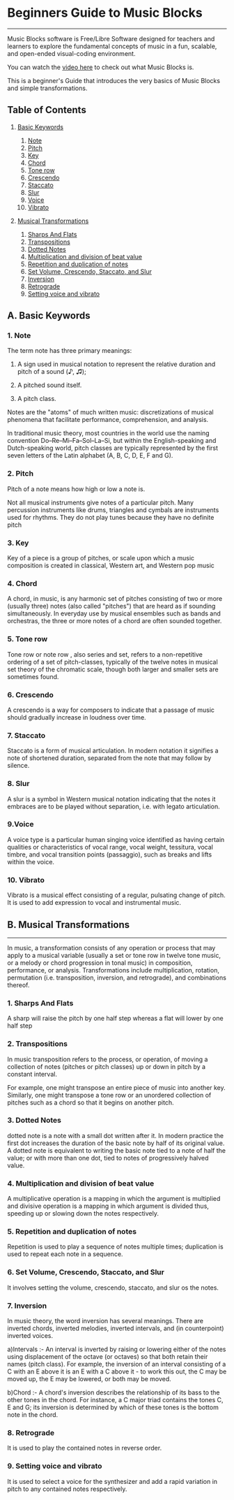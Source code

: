 # Beginners Guide to Music Blocks #
- - - - 
Music Blocks software is Free/Libre Software designed for teachers and learners to explore the fundamental concepts of music in a fun, scalable, and open-ended visual-coding environment.

You can watch the [video here](https://musicblocks.net/) to check out what Music Blocks is.

This is a beginner's Guide that introduces the very basics of Music Blocks and simple transformations.

## <a name="TOC"></a> Table of Contents
1. [Basic Keywords](#BasicKeywords)
    1. [Note](#Note)
    2. [Pitch](#Pitch)
    3. [Key](#Key)
    4. [Chord](#Chord)
    5. [Tone row](#Tonerow)
    6. [Crescendo](#Crescendo)
    7. [Staccato](#Staccato)
    8. [Slur](#Slur)
    9. [Voice](#Voice)
    10. [Vibrato](#Vibrato)

2. [Musical Transformations](#MusicalTransformations)
   1. [Sharps And Flats](#Sharps)
   2. [Transpositions](#Transpositions)
   3. [Dotted Notes](#DottedNotes)
   4. [Multiplication and division of beat value](#Multiplication)
   5. [Repetition and duplication of notes](#Repetition)
   6. [Set Volume, Crescendo, Staccato, and Slur](#Volume)
   7. [Inversion](#Inversion)
   8. [Retrograde](#Retrograde)
   9. [Setting voice and vibrato](#Setting)

## <a name="BasicKeywords"></a>A. Basic Keywords 

### <a name="Note"></a> 1. Note
The term note has three primary meanings:

  1. A sign used in musical notation to represent the relative duration and pitch of a sound (♪, ♫);
  
  2. A pitched sound itself.
  
  3. A pitch class.
  
Notes are the "atoms" of much written music: discretizations of musical phenomena that facilitate performance, comprehension, and analysis.

In traditional music theory, most countries in the world use the naming convention Do–Re–Mi–Fa–Sol–La–Si, but within the English-speaking 
and Dutch-speaking world, pitch classes are typically represented by the first seven letters of the Latin alphabet (A, B, C, D, E, F and G). 


### <a name="Pitch"></a>2. Pitch
Pitch of a note means how high or low a note is.

Not all musical instruments give notes of a particular pitch. Many percussion instruments like drums, triangles and cymbals are instruments used for rhythms.
They do not play tunes because they have no definite pitch


### <a name="Key"></a>3. Key
Key of a piece is a group of pitches, or scale upon which a music composition is created in classical, Western art, and Western pop music


### <a name="Chord"></a>4. Chord
A chord, in music, is any harmonic set of pitches consisting of two or more (usually three) notes (also called "pitches") that are heard as if sounding simultaneously.
In everyday use by musical ensembles such as bands and orchestras, the three or more notes of a chord are often sounded together.


### <a name="Tonerow"></a>5. Tone row
 Tone row or note row , also series and set, refers to a non-repetitive ordering of a set of pitch-classes,
 typically of the twelve notes in musical set theory of the chromatic scale, though both larger and smaller sets are sometimes found.


### <a name="Crescendo"></a>6. Crescendo  
A crescendo is a way for composers to indicate that a passage of music should gradually increase in loudness over time.


### <a name="Staccato"></a>7. Staccato 
Staccato is a form of musical articulation.
In modern notation it signifies a note of shortened duration, separated from the note that may follow by silence.


### <a name="Slur"></a>8. Slur  
A slur is a symbol in Western musical notation indicating that the notes it embraces are to be played without separation, i.e. with legato articulation.


### <a name="Voice"></a>9.Voice 
A voice type is a particular human singing voice identified as having certain qualities or characteristics of vocal range, vocal weight, tessitura,
vocal timbre, and vocal transition points (passaggio), such as breaks and lifts within the voice.


### <a name="Vibrato"></a>10. Vibrato
Vibrato is a musical effect consisting of a regular, pulsating change of pitch.
It is used to add expression to vocal and instrumental music.


## <a name="#MusicalTransformations"></a>B. Musical Transformations
- - - - 

In music, a transformation consists of any operation or process that may apply to a musical variable (usually a set or tone row in 
twelve tone music, or a melody or chord progression in tonal music) in composition, performance, or analysis. 
Transformations include multiplication, rotation, permutation (i.e. transposition, inversion, and retrograde), 
and combinations thereof.

### <a name="Sharps"></a> 1. Sharps And Flats
 A sharp will raise the pitch by one half step whereas a flat will lower by one half step
 
 
 ### <a name="Transpositions"></a> 2. Transpositions
 In music transposition refers to the process,
 or operation, of moving a collection of notes (pitches or pitch classes) up or down in pitch by a constant interval.
 
 For example, one might transpose an entire piece of music into another key.
 Similarly, one might transpose a tone row or an unordered collection of pitches such as a chord so that it begins on another pitch.


### <a name="DottedNotes"></a> 3. Dotted Notes 
dotted note is a note with a small dot written after it. In modern practice the first dot increases the duration of the basic note 
by half of its original value. 
A dotted note is equivalent to writing the basic note tied to a note of half the value; or with more than one dot, 
tied to notes of progressively halved value.

### <a name="Multiplication"></a> 4. Multiplication and division of beat value
A multiplicative operation is a mapping in which the argument is multiplied and divisive operation is a mapping in which argument is divided
thus, speeding up or slowing down the notes respectively.


### <a name="Repetition"></a>5. Repetition and duplication of notes 
Repetition is used to play a sequence of notes multiple times; duplication is used to repeat each note in a sequence.


### <a name="Volume"></a> 6. Set Volume, Crescendo, Staccato, and Slur
It involves setting the volume, crescendo, staccato, and slur os the notes.

### <a name="Inversion"></a>7. Inversion 
In music theory, the word inversion has several meanings. 
There are inverted chords, inverted melodies, inverted intervals, and (in counterpoint) inverted voices.

a)Intervals :- An interval is inverted by raising or lowering either of the notes using displacement of the octave (or octaves) so that both retain their names (pitch class). 
    For example, the inversion of an interval consisting of a C with an E above it is an E with a C above it - to work this out, the C may be moved up, the E may be lowered, or both may be moved.

b)Chord :- A chord's inversion describes the relationship of its bass to the other tones in the chord. For instance, a C major triad contains the tones C, E and G; its inversion is determined by which of these tones is the bottom note in the chord.



### <a name="Retrograde"></a>8. Retrograde
It is used to play the contained notes in reverse order.


### <a name="Setting"></a> 9. Setting voice and vibrato
It is used to select a voice for the synthesizer and add a rapid variation in pitch to any contained notes respectively.

















